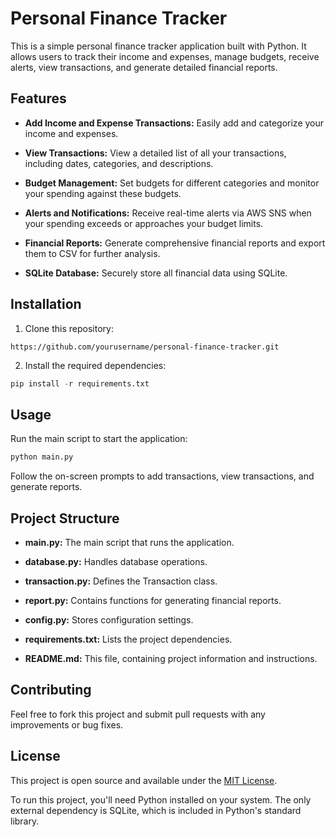# Personal Finance Tracker

This is a simple personal finance tracker application built with Python. It allows users to track their income and expenses, manage budgets, receive alerts, view transactions, and generate detailed financial reports.


## Features

- **Add Income and Expense Transactions:** Easily add and categorize your income and expenses.

- **View Transactions:** View a detailed list of all your transactions, including dates, categories, and descriptions.

- **Budget Management:** Set budgets for different categories and monitor your spending against these budgets.

- **Alerts and Notifications:** Receive real-time alerts via AWS SNS when your spending exceeds or approaches your budget limits.

- **Financial Reports:** Generate comprehensive financial reports and export them to CSV for further analysis.

- **SQLite Database:** Securely store all financial data using SQLite.

## Installation

1. Clone this repository:
```git
https://github.com/yourusername/personal-finance-tracker.git
```

2. Install the required dependencies:
```python
pip install -r requirements.txt
```
## Usage

Run the main script to start the application:
```python
python main.py
```

Follow the on-screen prompts to add transactions, view transactions, and generate reports.

## Project Structure

- **main.py:** The main script that runs the application.

- **database.py:** Handles database operations.

- **transaction.py:** Defines the Transaction class.

- **report.py:** Contains functions for generating financial reports.

- **config.py:** Stores configuration settings.

- **requirements.txt:** Lists the project dependencies.

- **README.md:** This file, containing project information and instructions.


## Contributing

Feel free to fork this project and submit pull requests with any improvements or bug fixes.

## License

This project is open source and available under the [MIT License](https://opensource.org/licenses/MIT).


To run this project, you'll need Python installed on your system. The only external dependency is SQLite, which is included in Python's standard library.
